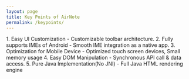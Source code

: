 ```yaml
---
layout: page
title: Key Points of AirNote
permalink: /keypoints/
---
```

<div class="p-left">
1. Easy UI Customization
- Customizable toolbar architecture.
2. Fully supports IMEs of Android
- Smooth IME integration as a native app.
3. Optimization for Mobile Device
- Optimized touch screen devices, Small memory usage
4. Easy DOM Manipulation
- Synchronous API call & data access.
5. Pure Java Implementation(No JNI)
- Full Java HTML rendering engine
</div>
